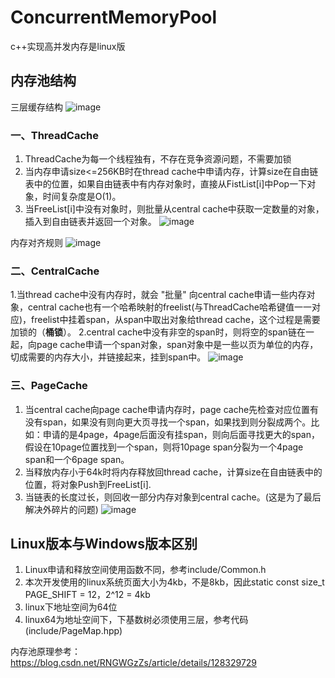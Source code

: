 # ConcurrentMemoryPool
c++实现高并发内存是linux版

## 内存池结构
三层缓存结构
![image](https://github.com/yyz845935161/ConcurrentMemoryPool/assets/51375977/b105df2e-fe1b-4e79-959b-988ecbeb8062)


### 一、ThreadCache
1. ThreadCache为每一个线程独有，不存在竞争资源问题，不需要加锁
2. 当内存申请size<=256KB时在thread cache中申请内存，计算size在自由链表中的位置，如果自由链表中有内存对象时，直接从FistList[i]中Pop一下对象，时间复杂度是O(1)。
3. 当FreeList[i]中没有对象时，则批量从central cache中获取一定数量的对象，插入到自由链表并返回一个对象。
![image](https://github.com/yyz845935161/ConcurrentMemoryPool/assets/51375977/9d432b93-466b-450d-95ba-42977f9ca84f)

内存对齐规则
![image](https://github.com/yyz845935161/ConcurrentMemoryPool/assets/51375977/3e0b0185-44a3-4418-bcbe-5a4087e243e2)


### 二、CentralCache
1.当thread cache中没有内存时，就会 "批量" 向central cache申请一些内存对象，central cache也有一个哈希映射的freelist(与ThreadCache哈希键值一一对应)，freelist中挂着span，从span中取出对象给thread cache，这个过程是需要加锁的（**桶锁**）。
2.central cache中没有非空的span时，则将空的span链在一起，向page cache申请一个span对象，span对象中是一些以页为单位的内存，切成需要的内存大小，并链接起来，挂到span中。
![image](https://github.com/yyz845935161/ConcurrentMemoryPool/assets/51375977/716e42e6-46f4-4061-8df1-e1b4844ae930)


### 三、PageCache 
1. 当central cache向page cache申请内存时，page cache先检查对应位置有没有span，如果没有则向更大页寻找一个span，如果找到则分裂成两个。比如：申请的是4page，4page后面没有挂span，则向后面寻找更大的span，假设在10page位置找到一个span，则将10page span分裂为一个4page span和一个6page span。
2. 当释放内存小于64k时将内存释放回thread cache，计算size在自由链表中的位置，将对象Push到FreeList[i].
3. 当链表的长度过长，则回收一部分内存对象到central cache。(这是为了最后解决外碎片的问题)
![image](https://github.com/yyz845935161/ConcurrentMemoryPool/assets/51375977/f62fdc47-e10b-4526-ae70-9b3a0865d1a0)

## Linux版本与Windows版本区别
1. Linux申请和释放空间使用函数不同，参考include/Common.h
2. 本次开发使用的linux系统页面大小为4kb，不是8kb，因此static const size_t PAGE_SHIFT = 12，2^12 = 4kb
3. linux下地址空间为64位
4. linux64为地址空间下，下基数树必须使用三层，参考代码(include/PageMap.hpp)


内存池原理参考：https://blog.csdn.net/RNGWGzZs/article/details/128329729


